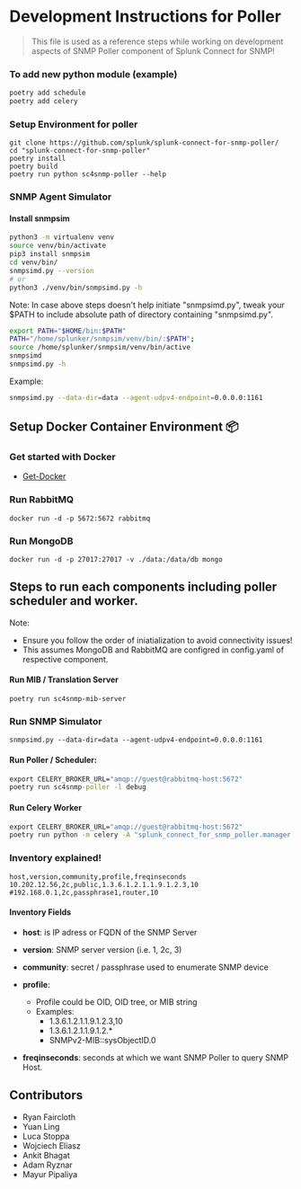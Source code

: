 
# Development Instructions for Poller

> This file is used as a reference steps while working on development aspects of SNMP Poller component of Splunk Connect for SNMP!


### To add new python module (example)

```cmd
poetry add schedule
poetry add celery
```

### Setup Environment for poller

```
git clone https://github.com/splunk/splunk-connect-for-snmp-poller/
cd "splunk-connect-for-snmp-poller"
poetry install
poetry build
poetry run python sc4snmp-poller --help
```


### SNMP Agent Simulator

#### Install snmpsim

```bash
python3 -m virtualenv venv
source venv/bin/activate
pip3 install snmpsim
cd venv/bin/
snmpsimd.py --version
# or
python3 ./venv/bin/snmpsimd.py -h
```


Note: In case above steps doesn't help initiate "snmpsimd.py", tweak your $PATH to include absolute path of directory containing "snmpsimd.py".

```bash
export PATH="$HOME/bin:$PATH"
PATH="/home/splunker/snmpsim/venv/bin/:$PATH";
source /home/splunker/snmpsim/venv/bin/active
snmpsimd
snmpsimd.py -h
```

Example:
```bash
snmpsimd.py --data-dir=data --agent-udpv4-endpoint=0.0.0.0:1161
```


## Setup Docker Container Environment 📦


### Get started with Docker

- [Get-Docker](https://docs.docker.com/get-docker/)


### Run RabbitMQ

```docker run -d -p 5672:5672 rabbitmq```

### Run MongoDB

```docker run -d -p 27017:27017 -v ./data:/data/db mongo```


## Steps to run each components including poller scheduler and worker.

Note: 
- Ensure you follow the order of iniatialization to avoid connectivity issues!
- This assumes MongoDB and RabbitMQ are configred in config.yaml of respective component.

#### Run MIB / Translation Server

```poetry run sc4snmp-mib-server```

### Run SNMP Simulator
```snmpsimd.py --data-dir=data --agent-udpv4-endpoint=0.0.0.0:1161```

#### Run Poller / Scheduler:

```cmd
export CELERY_BROKER_URL="amqp://guest@rabbitmq-host:5672"
poetry run sc4snmp-poller -l debug
```

#### Run Celery Worker

```cmd
export CELERY_BROKER_URL="amqp://guest@rabbitmq-host:5672"
poetry run python -m celery -A "splunk_connect_for_snmp_poller.manager.celery_client" worker -l DEBUG -n worker1
```


### Inventory explained!

```csv
host,version,community,profile,freqinseconds
10.202.12.56,2c,public,1.3.6.1.2.1.1.9.1.2.3,10
#192.168.0.1,2c,passphrase1,router,10
```

#### Inventory Fields

- **host**: is IP adress or FQDN of the SNMP Server

- **version**: SNMP server version (i.e. 1, 2c, 3)

- **community**: secret / passphrase used to enumerate SNMP device

- **profile**: 
  - Profile could be OID, OID tree, or MIB string
  - Examples:
    - 1.3.6.1.2.1.1.9.1.2.3,10
    - 1.3.6.1.2.1.1.9.1.2.*
    - SNMPv2-MIB::sysObjectID.0

- **freqinseconds**: seconds at which we want SNMP Poller to query SNMP Host.


## Contributors

- Ryan Faircloth
- Yuan Ling
- Luca Stoppa
- Wojciech Eliasz
- Ankit Bhagat
- Adam Ryznar
- Mayur Pipaliya
